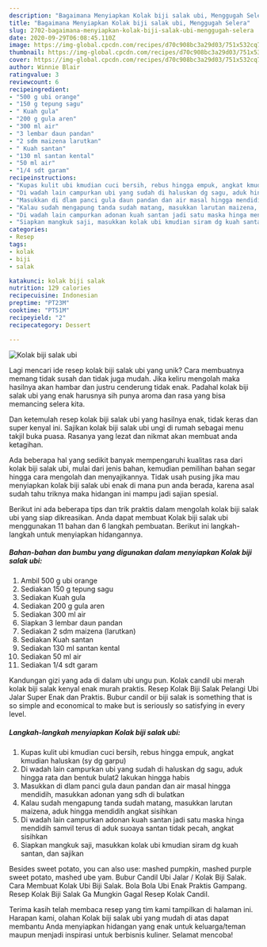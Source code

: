 ```yaml
---
description: "Bagaimana Menyiapkan Kolak biji salak ubi, Menggugah Selera"
title: "Bagaimana Menyiapkan Kolak biji salak ubi, Menggugah Selera"
slug: 2702-bagaimana-menyiapkan-kolak-biji-salak-ubi-menggugah-selera
date: 2020-09-29T06:08:45.110Z
image: https://img-global.cpcdn.com/recipes/d70c908bc3a29d03/751x532cq70/kolak-biji-salak-ubi-foto-resep-utama.jpg
thumbnail: https://img-global.cpcdn.com/recipes/d70c908bc3a29d03/751x532cq70/kolak-biji-salak-ubi-foto-resep-utama.jpg
cover: https://img-global.cpcdn.com/recipes/d70c908bc3a29d03/751x532cq70/kolak-biji-salak-ubi-foto-resep-utama.jpg
author: Winnie Blair
ratingvalue: 3
reviewcount: 6
recipeingredient:
- "500 g ubi orange"
- "150 g tepung sagu"
- " Kuah gula"
- "200 g gula aren"
- "300 ml air"
- "3 lembar daun pandan"
- "2 sdm maizena larutkan"
- " Kuah santan"
- "130 ml santan kental"
- "50 ml air"
- "1/4 sdt garam"
recipeinstructions:
- "Kupas kulit ubi kmudian cuci bersih, rebus hingga empuk, angkat kmudian haluskan (sy dg garpu)"
- "Di wadah lain campurkan ubi yang sudah di haluskan dg sagu, aduk hingga rata dan bentuk bulat2 lakukan hingga habis"
- "Masukkan di dlam panci gula daun pandan dan air masal hingga mendidih, masukkan adonan yang sdh di bulatkan"
- "Kalau sudah mengapung tanda sudah matang, masukkan larutan maizena, aduk hingga mendidih angkat sisihkan"
- "Di wadah lain campurkan adonan kuah santan jadi satu maska hinga mendidih samvil terus di aduk suoaya santan tidak pecah, angkat sisihkan"
- "Siapkan mangkuk saji, masukkan kolak ubi kmudian siram dg kuah santan, dan sajikan"
categories:
- Resep
tags:
- kolak
- biji
- salak

katakunci: kolak biji salak 
nutrition: 129 calories
recipecuisine: Indonesian
preptime: "PT23M"
cooktime: "PT51M"
recipeyield: "2"
recipecategory: Dessert

---
```



![Kolak biji salak ubi](https://img-global.cpcdn.com/recipes/d70c908bc3a29d03/751x532cq70/kolak-biji-salak-ubi-foto-resep-utama.jpg)

Lagi mencari ide resep kolak biji salak ubi yang unik? Cara membuatnya memang tidak susah dan tidak juga mudah. Jika keliru mengolah maka hasilnya akan hambar dan justru cenderung tidak enak. Padahal kolak biji salak ubi yang enak harusnya sih punya aroma dan rasa yang bisa memancing selera kita.

Dan ketemulah resep kolak biji salak ubi yang hasilnya enak, tidak keras dan super kenyal ini. Sajikan kolak biji salak ubi ungi di rumah sebagai menu takjil buka puasa. Rasanya yang lezat dan nikmat akan membuat anda ketagihan.

Ada beberapa hal yang sedikit banyak mempengaruhi kualitas rasa dari kolak biji salak ubi, mulai dari jenis bahan, kemudian pemilihan bahan segar hingga cara mengolah dan menyajikannya. Tidak usah pusing jika mau menyiapkan kolak biji salak ubi enak di mana pun anda berada, karena asal sudah tahu triknya maka hidangan ini mampu jadi sajian spesial.


Berikut ini ada beberapa tips dan trik praktis dalam mengolah kolak biji salak ubi yang siap dikreasikan. Anda dapat membuat Kolak biji salak ubi menggunakan 11 bahan dan 6 langkah pembuatan. Berikut ini langkah-langkah untuk menyiapkan hidangannya.

<!--inarticleads1-->

##### Bahan-bahan dan bumbu yang digunakan dalam menyiapkan Kolak biji salak ubi:

1. Ambil 500 g ubi orange
1. Sediakan 150 g tepung sagu
1. Sediakan  Kuah gula
1. Sediakan 200 g gula aren
1. Sediakan 300 ml air
1. Siapkan 3 lembar daun pandan
1. Sediakan 2 sdm maizena (larutkan)
1. Sediakan  Kuah santan
1. Sediakan 130 ml santan kental
1. Sediakan 50 ml air
1. Sediakan 1/4 sdt garam


Kandungan gizi yang ada di dalam ubi ungu pun. Kolak candil ubi merah kolak biji salak kenyal enak murah praktis. Resep Kolak Biji Salak Pelangi Ubi Jalar Super Enak dan Praktis. Bubur candil or biji salak is something that is so simple and economical to make but is seriously so satisfying in every level. 

<!--inarticleads2-->

##### Langkah-langkah menyiapkan Kolak biji salak ubi:

1. Kupas kulit ubi kmudian cuci bersih, rebus hingga empuk, angkat kmudian haluskan (sy dg garpu)
1. Di wadah lain campurkan ubi yang sudah di haluskan dg sagu, aduk hingga rata dan bentuk bulat2 lakukan hingga habis
1. Masukkan di dlam panci gula daun pandan dan air masal hingga mendidih, masukkan adonan yang sdh di bulatkan
1. Kalau sudah mengapung tanda sudah matang, masukkan larutan maizena, aduk hingga mendidih angkat sisihkan
1. Di wadah lain campurkan adonan kuah santan jadi satu maska hinga mendidih samvil terus di aduk suoaya santan tidak pecah, angkat sisihkan
1. Siapkan mangkuk saji, masukkan kolak ubi kmudian siram dg kuah santan, dan sajikan


Besides sweet potato, you can also use: mashed pumpkin, mashed purple sweet potato, mashed ube yam. Bubur Candil Ubi Jalar / Kolak Biji Salak. Cara Membuat Kolak Ubi Biji Salak. Bola Bola Ubi Enak Praktis Gampang. Resep Kolak Biji Salak Ga Mungkin Gagal Resep Kolak Candil. 

Terima kasih telah membaca resep yang tim kami tampilkan di halaman ini. Harapan kami, olahan Kolak biji salak ubi yang mudah di atas dapat membantu Anda menyiapkan hidangan yang enak untuk keluarga/teman maupun menjadi inspirasi untuk berbisnis kuliner. Selamat mencoba!
